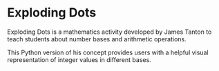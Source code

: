 # Exploding Dots

Exploding Dots is a mathematics activity developed by James Tanton to teach students about number bases and arithmetic operations. 

This Python version of his concept provides users with a helpful visual representation of integer values in different bases. 
